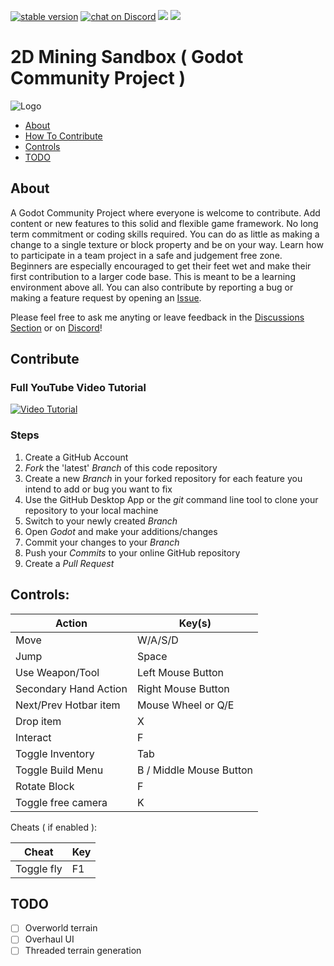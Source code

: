 <p align="left">
<a href="https://github.com/Griiimon/2D-Mining/tree/stable">
	<img src="https://img.shields.io/badge/stable_version-0.4.1-blue" alt="stable version"></a>

<a href="https://discord.gg/rwJgYm8228">
        <img src="https://img.shields.io/discord/1241157847463493682?logo=discord"
            alt="chat on Discord"></a>

<a href="https://github.com/Griiimon/2D-Mining/graphs/contributors" alt="Contributors">
        <img src="https://img.shields.io/github/contributors/Griiimon/2D-Mining" /></a>

<a href="https://github.com/Griiimon/2D-Mining/pulse" alt="Activity">
        <img src="https://img.shields.io/github/commit-activity/m/Griiimon/2D-Mining" /></a>
</p>



2D Mining Sandbox ( Godot Community Project )
=============


![Logo](media/banner.png)

 * [About](#about)
 * [How To Contribute](#contribute)
 * [Controls](#controls)
 * [TODO](#todo)



About
------


A Godot Community Project where everyone is welcome to contribute. Add content or new features to this solid and flexible game framework. No long term commitment or coding skills required. You can do as little as making a change to a single texture or block property and be on your way.
Learn how to participate in a team project in a safe and judgement free zone. Beginners are especially encouraged to get their feet wet and make their first contribution to a larger code base. This is meant to be a learning environment above all.
You can also contribute by reporting a bug or making a feature request by opening an [Issue](https://github.com/Griiimon/2D-Mining-Sandbox/issues).

Please feel free to ask me anyting or leave feedback in the [Discussions Section](https://github.com/Griiimon/2D-Mining-Sandbox/discussions) or on [Discord](https://discord.com/invite/ejxEZPcu)!


Contribute
------


### Full YouTube Video Tutorial

[![Video Tutorial](https://img.youtube.com/vi/MnEOfBNNM4c/0.jpg)](https://www.youtube.com/watch?v=MnEOfBNNM4c)


### Steps

1. Create a GitHub Account
2. *Fork* the 'latest' *Branch* of this code repository
3. Create a new *Branch* in your forked repository for each feature you intend to add or bug you want to fix
4. Use the GitHub Desktop App or the *git* command line tool to clone your repository to your local machine
5. Switch to your newly created *Branch*
6. Open *Godot* and make your additions/changes
7. Commit your changes to your *Branch*
8. Push your *Commits* to your online GitHub repository
9. Create a *Pull Request* 

Controls:
------


| Action                        | Key(s)               |
|---------                      | -------------        |
|Move|W/A/S/D|
|Jump|Space|
|Use Weapon/Tool|Left Mouse Button|
|Secondary Hand Action|Right Mouse Button|
|Next/Prev Hotbar item|Mouse Wheel or Q/E|
|Drop item|X|
|Interact|F|
|Toggle Inventory|Tab|
|Toggle Build Menu|B / Middle Mouse Button|
|Rotate Block|F|
|Toggle free camera|K|


Cheats ( if enabled ):

 
| Cheat                        | Key              |
|---------                      | -------------        |
|Toggle fly|F1|



TODO
------


- [ ] Overworld terrain
- [ ] Overhaul UI
- [ ] Threaded terrain generation
